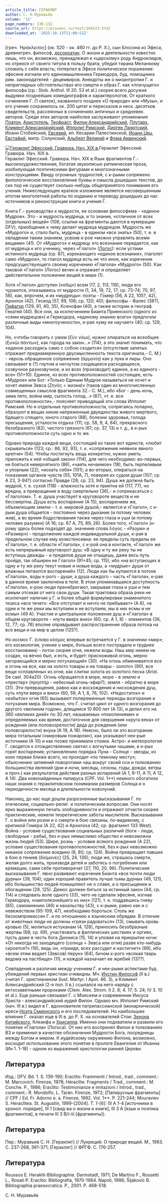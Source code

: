 ```yaml
---
article_title: ГЕРАКЛИТ
author: С. Н.Муравьёв
volume: '11'
page_numbers: 130-132
source_url: https://pravenc.ru/text/164523.html
downloaded_at: '2025-10-13T11:00:51Z'
---
```


[греч. ῾Ηράκλειτος] (ок. 520 - ок. 460 гг. до Р. Х.), сын Блосона из Эфеса, древнегреч. философ, [досократик](https://pravenc.ru/text/досократик.html). О жизни и деятельности известно лишь, что он, возможно, принадлежал к «царскому» роду Андроклидов, но отрекся от своего титула в пользу брата; убедил тирана Меланкому сложить с себя власть; потерпел в Эфесе политическое поражение: эфесяне изгнали его единомышленника Гермодора, буд. помощника рим. законодателей - децемвиров. Анекдоты же о мизантропии Г. и неприглядных обстоятельствах его смерти и образ Г. как «плачущего» философа (ср.: Stob. Anthol. III 20. 53 et al.) скорее всего досужие выдумки позднейших комедиографов и характерологов. От краткого сочинения Г. (1 свиток), названного позднее «О природе» или «Музы», и его учения сохранилось ок. 200 цитат и пересказов и неск. десятков свидетельств, рассеянных в сочинениях античных и средневек. авторов. Среди этих авторов наиболее заслуживают упоминания [Платон](https://pravenc.ru/text/Платон.html), [Аристотель](https://pravenc.ru/text/Аристотель.html), [Теофраст](https://pravenc.ru/text/Теофраст.html), [Филон Александрийский](<https://pravenc.ru/text/Филон Александрийский.html>), [Плутарх](https://pravenc.ru/text/Плутарх.html), [Климент Александрийский](<https://pravenc.ru/text/Климент Александрийский.html>), [Ипполит Римский](<https://pravenc.ru/text/Ипполит Римский.html>), [Диоген Лаэртский](<https://pravenc.ru/text/Диоген Лаэртский.html>), Иоанн Стобейский, [Евсевий](https://pravenc.ru/text/Евсевий.html), еп. Кесарии Палестинской, [Иоанн Цец](<https://pravenc.ru/text/Иоанн Цец.html>), [Евстафий](https://pravenc.ru/text/Евстафий.html), митр. Солунский, [Альберт Великий](<https://pravenc.ru/text/Альберт Великий.html>) и [Фома Аквинский](<https://pravenc.ru/text/Фома Аквинский.html>).

[![Гераклит Эфесский. Гравюра. Нач. XIX в.](https://pravenc.ru/data/903/467/1234/i200.jpg "Кликните для увеличения картинки")](https://pravenc.ru/data/903/467/1234/i400.jpg)Гераклит Эфесский. Гравюра. Нач. XIX в.  
Гераклит Эфесский. Гравюра. Нач. XIX в.Язык фрагментов Г.- высокохудожественная, богатая звукописью ритмическая проза, изобилующая поэтическими фигурами и многозначными конструкциями. Ввиду огромных трудностей, с к-рыми сопряжено филологическое восстановление буквы и смысла дошедших текстов, до сих пор не существует сколько-нибудь общепринятого понимания его учения. Нижеследующее краткое изложение является несовершенным итогом многолетней работы по изданию и переводу дошедших до нас источников и реконструкции книги и учения Г.

Книга Г.- руководство к мудрости, ее основная философема - «единое Мудрое». Это - и мудрость мудреца, и то знание, «отличное от всех (отдельных) вещей» (108; ссылки на фрагменты даются в нумерации DFV), приобщение к чему делает мудреца мудрецом. Мудрость же «Мудрого» и, стало быть, мудреца - в едином «все знать» (50), т. е. в овладении таким знанием, усвоив к-рое «можно управлять всеми вещами» (41). От «Мудрого» к мудрецу это всезнание передается, как от мудреца к его ученику, через «Глагол» ([Логос](https://pravenc.ru/text/Логос.html)): если устами истинного мудреца (ср. 87), изрекающего «единое всезнание», глаголет само «Мудрое», то глагол мудреца есть не что иное, как изречение предсуществующего своему изречению «Глагола» «Мудрого» (50). Как таковой «Глагол» (Логос) вечен и отражает и определяет действительное положение вещей в мире (1).

Хотя «Глагол» доступен («общ») всем (17, 2, 113, 116), люди его чураются, отказываясь от мудрости (1, 34, 19, 72, 17; ср. 73-74; 70, 97, 56), как, впрочем, и их «мудрецы»: поэты - Гомер (56, А 22, 105?, 42), Архилох (42), Гесиод (57, 99, 106; ср. 120; 40); философы - Фалес (38?), [Пифагор](https://pravenc.ru/text/Пифагор.html) (129, 81, 40, 35), Ксенофан (40), а также историк и географ Гекатей (40). Все они, за исключением Бианта Приенского (одного из «семи мудрецов») и Гермодора, «единому знанию всего» предпочли различные виды «многоучености», к-рая «уму не научает» (40; ср. 129, 104).

Но, «чтобы говорить с умом (ξὺν νόωι), нужно опираться на всеобщее (ξυνῶι πάντων), как города на закон...» (114), а это значит понимать, что «единое расходясь само с собою сходится» (отсутствие запятых отражает преднамеренную двусмысленность текста оригинала.- С. М.) - «врозь обращенное сопряжение (ἁρμονίη) как у лука и лиры. Оно связывает в (?) гнутом и негнутом сходящееся расходящееся, созвучное разнозвучное, и из всех (производит) единое, а из единого - все» (51+10). Единое, из всех противоположностей состоящее, есть «Мудрое» или Бог: «Только Единым Мудрое называться не хочет и хочет имени Зевса (Ζηνός = жизни)» (таков один из многочисленных совмещенных смыслов фрагмента 32.- С. М.), ибо «Бог - день ночь, зима лето, война мир, сытость голод...» (67), «т. е. все противоположности»,- поясняет приводящий эти слова Ипполит Римский. Но и отдельные противоположности, сопрягаясь попарно, образуют в вещах некие напряженные двуединства живого мертвого, бдящего спящего, юного старого (88), болезни здоровья, голода пресыщения, усталости отдыха (111; ср. 58, 9, 4, 84), прекрасного безобразного (82), чистого грязного (61; ср. 37, 13) и т. д., в к-рых противоположности суть одно и то же.

Однако природа каждой вещи, состоящей из таких вот единств, «любит скрываться» (123; ср.: 86, 92, 93), т. к. «сопряжение неявное явного крепче» (54). Чтобы постигнуть вещь конкретно, нужно уметь приложить к ней «общий закон» (114), для чего необходимо: во-первых, не бояться невероятного (86), «чаять нечаемое» (18), быть терпеливым и упорным (22), «искать себя» (101); а во-вторых, опираться на показания органов чувств (55, 101А, 7), поверяя их судом души (107; ср. А 23, 3-94?) согласно Правде (28; ср. 23, 94). Душа же должна быть мудрой, т. е. сухой (118) - влажность хотя и приятна ей (117, 77), но вредна, а превращение в воду смертельно (36),- и соприкасаться с «Глаголом». Т. е. душа участвует в круговороте веществ и не бессмертна. Душа есть воспарение (А 15), воспарением же, объемлющим землю - т. е. мировой душой,- является и «Глагол», с к-рым душа общается - постоянно через дыхание (и потому человек жив), а во время бодрствования также через глаза и уши (и потому человек разумен) (А 16; ср. 67 А, 75, 89, 26). Более того, «Глагол» (к-рому здесь более подходят др. значения слова λόγος - «Разум» и «Размер») - продолжение каждой индивидуальной души, к-рая в предельном случае ему коэкстенсивна: ее пределы суть пределы ее «Глагола», т. е. области «Глагола», с к-рой она в контакте, «Глагол» же есть непрерывный круговорот душ: «В одну и ту же реку ты не вступишь дважды - и пределов души не отыщешь, даже весь путь пройдя, так обширен ее Глагол» (91+45; ср. 115), ибо «на вступающих в одну и ту же реку текут новые и новые воды, а <мудрые> души от влажных питаются воспарений» (12). Люди как бы купаются в потоке «Глагола», воды к-рого - души; а душа каждого - часть «Глагола», к-рая в данное время заключена в теле. В этом упоминавшаяся доступность «Глагола», к-рою люди пренебрегают, закрывая глаза и уши и тем самым отсекая от него свои души. Такая трактовка образа реки не исключает наличия у Г. и более общей формулировки знаменитого тезиса «все течет»: «Все отступает и ничто не пребывает» (А 6), «в одни и те же реки мы вступаем и не вступаем, мы в них есмы и не есмы» (49 А). Участие и центральное положение душ и «Глагола» в общем круговороте - «пути вверх вниз» (60; ср. А 1, 8) - элементов (36, 12, 77; ср. 76) вполне оправдывает распространение образа потока на все вещи и на мир в целом (125?).

Но космос Г. (слово κόσμος впервые встречается у Г. в значении «мир»; его космология, учение о мире, больше всего пострадала и труднее восстановима) - поток скорее огня, нежели воды. Наш мир никем не создан, «а вечно был, и есть, и будет: присноживой огонь, мерно загорающийся и мерно потухающий» (30). «На огонь обменивается все и огонь на все, как на золото товары и на товары - золото» (90), все вещи «сплавлены» из огня, как слитки золота из золотого песка (Arist. De cael. 304а20). Огонь обращается в море, море - в землю и «престер» (πρηστήρ - небесный огонь-эфир?); земля - обратно в море (31). Эти превращения, равно как и восхождения и нисхождения душ, суть «пути вверх и вниз» (60, 59, А 1, 8, 76, 102). «Недостаток» и «избыток» огня (65) вызывают попеременные периоды возгорания и потухания мира. Возможно, что Г. считал цикл от одного возгорания до другого «великим годом», длящимся 10 800 лет (А 13), и делил его на 360 «великих дней» по 30 лет, называемых «поколениями» и определяемых как время, достаточное для свершения «круга века» от рождения (или половозрелости) деда до рождения (или половозрелости) внука (А 19, А 18). Неясно, было ли это возгорание мира тотальным («мировым пожаром»), как указывают нек-рые источники (А 10) и как позже принимали стоики. Астро- и метеорология Г. сводятся к отождествлению светил с вогнутыми чашами, в к-рых горят воспарения; установлению порядка Луна - Солнце - звезды, из коих первая ближе всего, но проходит «по темному месту»; объяснению затмений поворотами чаш вокруг своей оси и толкованию большинства явлений (дни и ночи, месяцы, сезоны, годы; дожди, ветры и проч.) как результатов действия разных испарений (А 1, 9-11, А 11, А 12, А 14). Два новонайденных папируса (CPF. Vol. 1\*\*) немного обогатили наши знания о гераклитовском понимании размеров Солнца и о периодичности месяца и длительности новолуний.

Наконец, до нас еще дошли разрозненные высказывания Г. по этическим, социально-религ. и политическим вопросам. Они носят ярко выраженную печать злободневности и отражают отчасти скорее практические, нежели теоретические заботы мыслителя. Высказывания Г. о войне или розни и о смерти в бою связаны, по-видимому, с критикой Гомера (А 22, 42) и Архилоха (42; ср. фрагмент 133 West). Война - условие существования социальных различий (боги - люди, свободные - рабы), без к-рых немыслимо общество и невозможна жизнь людей (53). Шире, рознь - условие всякого рождения (А 22), условие существования противоположностей, без к-рых невозможно никакое сопряжение воедино (8, 80; ср. 124). Война превращает павших в бою в гениев (δαίμονες) (25, 24, 136); люди же, страшась смерти, желая долго жить, производя детей и заботясь о погребении или кремации, сами себе противоречат (27, 110, 20, 96). Политические высказывания Г. явно развивают изречение Бианта «все почти люди дурны» (39, 104); один хороший правитель лучше тьмы дурных (49, 121), ибо большинство людей помышляют не о славе, а о пресыщении и обогащении (29, 125). Демос должен биться за истинный закон (44; ср. 114) и следовать воле одного (33), чего не сделали эфесяне, изгнав Гермодора, «наиполезнейшего из них» (121), т. е. поддавшись гневу (85), самомнению (46) и нахальству (43), с к-рыми, равно как и с невежеством (95-109, 47), необходимо бороться. Столь же бескомпромиссен Г. и по отношению к языческим обрядам. В отличие от животных люди не должны «грязи радоваться» (13), смывать кровь кровью (5), молиться истуканам (4, 128), приносить безобразные жертвы (68; ср. 69), участвовать в фаллических шествиях и оргиях, пусть даже в честь бога Диониса (15, 14) и уповая на прикрытие ночи: «От никогда не заходящего (солнца = Зевса или огня) разве кто-нибудь скроется?» (16), ведь он, «приидя, всех рассудит и настигнет» (66), ибо «всем этим ведает (Зевсов) перун» (64), бичом к-рого «всякая тварь ведома на пастбище» (11), и каждой назначает ее жребий (137?).

Совпадения и различия между учением Г. и нек-рыми аспектами буд. убеждений первых христиан очевидны. Мч. [Иустин Философ](<https://pravenc.ru/text/Иустин Философ.html>) (II в.) считал Г. христианином (Iust. Martyr. I Apol. 46. 3), а Климент Александрийский (2-я пол. II в.) ссылался на него наряду с ветхозаветными пророками (Clem. Alex. Strom. II 2. 8; 4. 17; 5. 24; IV 3. 10 et al.). Еще раньше связывал Г. с Моисеем и современник Иисуса Христа - александрийский иудей Филон. Однако мч. Ипполит Римский (нач. III в.) видел в Г. вдохновителя патрипассианской (монархической) ереси [Ноэта Смирнского](<https://pravenc.ru/text/Ноэта Смирнского.html>) и его последователей. Но наибольшее влияние Г. оказал еще в III в. до Р. Х. на основателей Стои: [Зенона Китийского](<https://pravenc.ru/text/Зенона Китийского.html>), Клеанфа и [Хрисиппа](https://pravenc.ru/text/Хрисиппа.html). Именно они подхватили и развили его понятие «Глагола» (Логоса). От них его воспринял Филон в толкованиях ВЗ и применил в качестве обозначения Мудрости Бога, посредницы между Богом и миром. К иудейскому окружению Филона, возможно, восходит использование этого понятия в прологе Евангелия от Иоанна (Ин 1. 1-18) - одном из выражений христологии ранней Церкви.

## Литература

Изд.: DFV. Bd. 1. S. 139-190; Eraclito: Frammenti / Introd., trad., comment.: M. Marcovich. Firenze, 1978; Héraclite: Fragments / Trad., comment.: M. Conche. P., 1986; Eraclito: Testimonianze e imitazioni / Introd., trad., comment.: R. Mondolfo, L. Tarán. Firenze, 1972; [Папирусные фрагменты] // CPF / Ed. Fr. Adorno e. a. Firenze, 1992. Vol. 1\*\*. P. 221-244; Mouraviev S. Heraclitea. St. Augustin, 1999-[2004]. T. 1-[6]: (II A 1-4 [источники в хронол. порядке], III 1 [свид-ва о жизни и книге], III 3 A [язык и поэтика фрагментов], в печати III 3 В/i-iii [фрагменты]).

## Литература

Пер.: Муравьев C. Н. [Гераклит] // Лукреций. О природе вещей. М., 1983. С. 237-268, 361-371; [Гераклит] // ФРГФ. С. 176-257.

## Литература

Roussos E. Heraklit-Bibliographie. Darmstadt, 1971; De Martino F., Rossetti L., Rosati P. Eraclito: Bibliografia, 1970-1984. Napoli, 1986; Šijaković B. Bibliographia praesocratica. P., 2001. P. 468-518.

С. Н.  Муравьёв

